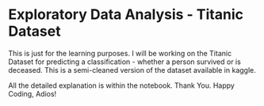 # Exploratory Data Analysis - Titanic Dataset

This is just for the learning purposes. I will be working on the Titanic Dataset for predicting a classification - whether a person survived or is deceased. This is a semi-cleaned version of the dataset available in kaggle.

All the detailed explanation is within the notebook. 
Thank You. Happy Coding, Adios!
